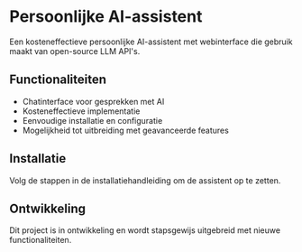 # Persoonlijke AI-assistent

Een kosteneffectieve persoonlijke AI-assistent met webinterface die gebruik maakt van open-source LLM API's.

## Functionaliteiten

- Chatinterface voor gesprekken met AI
- Kosteneffectieve implementatie
- Eenvoudige installatie en configuratie
- Mogelijkheid tot uitbreiding met geavanceerde features

## Installatie

Volg de stappen in de installatiehandleiding om de assistent op te zetten.

## Ontwikkeling

Dit project is in ontwikkeling en wordt stapsgewijs uitgebreid met nieuwe functionaliteiten.
